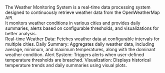 The Weather Monitoring System is a real-time data processing system designed to continuously retrieve weather data from the OpenWeatherMap API.<br>
It monitors weather conditions in various cities and provides daily summaries, alerts based on configurable thresholds, and visualizations for better analysis.<br>
Real-time Weather Data: Fetches weather data at configurable intervals for multiple cities.
Daily Summary: Aggregates daily weather data, including average, minimum, and maximum temperatures, along with the dominant weather condition.
Alert System: Triggers alerts when user-defined temperature thresholds are breached.
Visualization: Displays historical temperature trends and daily summaries using visual plots.
